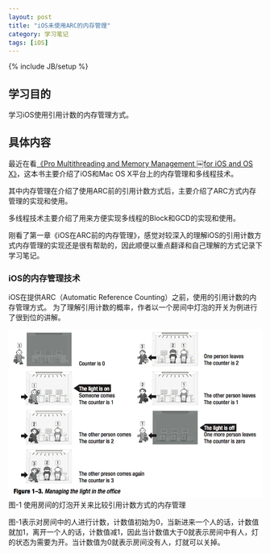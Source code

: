 ```yaml
---
layout: post
title: "iOS未使用ARC的内存管理"
category: 学习笔记
tags: [iOS]
---
```

{% include JB/setup %}

## 学习目的
学习iOS使用引用计数的内存管理方式。

## 具体内容
最近在看[《Pro Multithreading and Memory Management
￼for iOS and OS X》](http://www.amazon.com/Pro-Multithreading-Memory-Management-iOS/dp/1430241160)，这本书主要介绍了iOS和Mac OS X平台上的内存管理和多线程技术。

其中内存管理在介绍了使用ARC前的引用计数方式后，主要介绍了ARC方式内存管理的实现和使用。

多线程技术主要介绍了用来方便实现多线程的Block和GCD的实现和使用。

刚看了第一章《iOS在ARC前的内存管理》，感觉对较深入的理解iOS的引用计数方式内存管理的实现还是很有帮助的，因此顺便以重点翻译和自己理解的方式记录下学习笔记。

### iOS的内存管理技术
iOS在提供ARC（Automatic Reference Counting）之前，使用的引用计数的内存管理方式。
为了理解引用计数的概率，作者以一个房间中灯泡的开关为例进行了很到位的讲解。

![使用房间的灯泡开关来比较引用计数方式的内存管理](2012-08-17/2012-08-17-01.png)
图-1 使用房间的灯泡开关来比较引用计数方式的内存管理

图-1表示对房间中的人进行计数，计数值初始为0，当新进来一个人的话，计数值就加1，离开一个人的话，计数值减1，因此当计数值大于0就表示房间中有人，灯的状态为需要为开。当计数值为0就表示房间没有人，灯就可以关掉。



